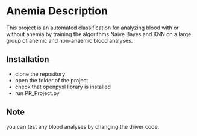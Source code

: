 # Anemia Description

This project is an automated classification for analyzing blood with or without anemia by training the algorithms Naive Bayes and KNN on a large group of anemic and non-anaemic blood analyses.

## Installation

- clone the repository
- open the folder of the project
- check that openpyxl library is installed
- run PR_Project.py

## Note

you can test any blood analyses by changing the driver code.
